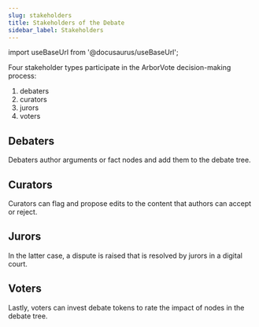 ```yaml
---
slug: stakeholders
title: Stakeholders of the Debate
sidebar_label: Stakeholders
---
```

import useBaseUrl from '@docusaurus/useBaseUrl';

Four stakeholder types participate in the ArborVote decision-making process:

1. debaters
2. curators
3. jurors
4. voters

## Debaters
Debaters author arguments or fact nodes and add them to the debate tree.

## Curators
Curators can flag and propose edits to the content that authors can accept or reject.

## Jurors
In the latter case, a dispute is raised that is resolved by jurors in a digital court.

## Voters
Lastly, voters can invest debate tokens to rate the impact of nodes in the debate tree.